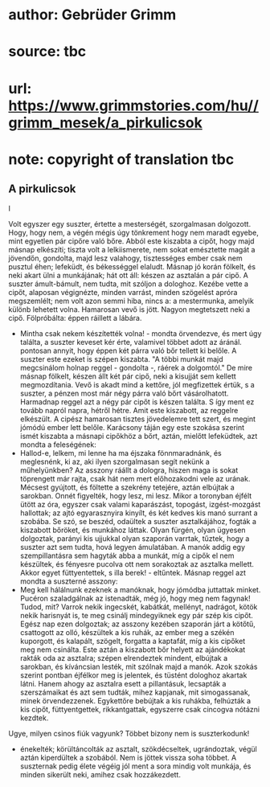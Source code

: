 # author: Gebrüder Grimm
# source: tbc
# url: https://www.grimmstories.com/hu//grimm_mesek/a_pirkulicsok
# note: copyright of translation tbc

## A pirkulicsok 

I

Volt egyszer egy suszter, értette a mesterségét, szorgalmasan dolgozott.
Hogy, hogy nem, a végén mégis úgy tönkrement hogy nem maradt egyebe,
mint egyetlen pár cipőre való bőre. Abból este kiszabta a cipőt, hogy
majd másnap elkészíti; tiszta volt a lelkiismerete, nem sokat emésztette
magát a jövendőn, gondolta, majd lesz valahogy, tisztességes ember csak
nem pusztul éhen; lefeküdt, és békességgel elaludt.
Másnap jó korán fölkelt, és neki akart ülni a munkájának; hát ott áll:
készen az asztalán a pár cipő. A suszter ámult-bámult, nem tudta, mit
szóljon a dologhoz. Kezébe vette a cipőt, alaposan végignézte, minden
varrást, minden szögelést apróra megszemlélt; nem volt azon semmi hiba,
nincs a: a mestermunka, amelyik különb lehetett volna.
Hamarosan vevő is jött. Nagyon megtetszett neki a cipő. Fölpróbálta:
éppen ráillett a lábára.
- Mintha csak nekem készítették volna! - mondta örvendezve, és mert úgy
találta, a suszter keveset kér érte, valamivel többet adott az áránál.
pontosan annyit, hogy éppen két párra való bőr tellett ki belőle. A
suszter este ezeket is szépen kiszabta.
"A többi munkát majd megcsinálom holnap reggel - gondolta -, ráérek a
dolgomtól."
De mire másnap fölkelt, készen állt két pár cipő, neki a kisujját sem
kellett megmozdítania. Vevő is akadt mind a kettőre, jól megfizettek
értük, s a suszter, a pénzen most már négy párra való bőrt
vásárolhatott.
Harmadnap reggel azt a négy pár cipőt is készen találta. S így ment ez
tovább napról napra, hétről hétre. Amit este kiszabott, az reggelre
elkészült. A cipész hamarosan tisztes jövedelemre tett szert, és megint
jómódú ember lett belőle.
Karácsony táján egy este szokása szerint ismét kiszabta a másnapi
cipőkhöz a bőrt, aztán, mielőtt lefeküdtek, azt mondta a feleségének:
- Hallod-e, lelkem, mi lenne ha ma éjszaka fönnmaradnánk, és meglesnénk,
ki az, aki ilyen szorgalmasan segít nekünk a műhelyünkben?
Az asszony ráállt a dologra, hiszen maga is sokat töprengett már rajta,
csak hát nem mert előhozakodni vele az urának. Mécsest gyújtott, és
föltette a szekrény tetejére, aztán elbújtak a sarokban. Onnét
figyelték, hogy lesz, mi lesz.
Mikor a toronyban éjfélt ütött az óra, egyszer csak valami kaparászást,
topogást, izgést-mozgást hallottak; az ajtó egyarasznyira kinyílt, és
két kedves kis manó surrant a szobába. Se szó, se beszéd, odaültek a
suszter asztalkájához, fogták a kiszabott bőröket, és munkához láttak.
Olyan fürgén, olyan ügyesen dolgoztak, parányi kis ujjukkal olyan
szaporán varrtak, tűztek, hogy a suszter azt sem tudta, hová legyen
ámulatában.
A manók addig egy szempillantásra sem hagyták abba a munkát, míg a cipők
el nem készültek, és fényesre pucolva ott nem sorakoztak az asztalka
mellett. Akkor egyet füttyentettek, s illa berek! - eltűntek.
Másnap reggel azt mondta a suszterné asszony:
- Meg kell hálálnunk ezeknek a manóknak, hogy jómódba juttattak minket.
Pucéron szaladgálnak az istenadták, még jó, hogy meg nem fagynak! Tudod,
mit? Varrok nekik ingecskét, kabátkát, mellényt, nadrágot, kötök nekik
harisnyát is, te meg csinálj mindegyiknek egy pár szép kis cipőt.
Egész nap ezen dolgoztak; az asszony kezében szaporán járt a kötőtű,
csattogott az olló, készültek a kis ruhák, az ember meg a székén
kuporgott, és kalapált, szögelt, forgatta a kaptafát, míg a kis cipőket
meg nem csinálta. Este aztán a kiszabott bőr helyett az ajándékokat
rakták oda az asztalra; szépen elrendeztek mindent, elbújtak a sarokban,
és kíváncsian lesték, mit szólnak majd a manók.
Azok szokás szerint pontban éjfélkor meg is jelentek, és tüstént
dologhoz akartak látni. Hanem ahogy az asztalra esett a pillantásuk,
lecsapták a szerszámaikat és azt sem tudták, mihez kapjanak, mit
simogassanak, minek örvendezzenek. Egykettőre bebújtak a kis ruhákba,
felhúzták a kis cipőt, füttyentgettek, rikkantgattak, egyszerre csak
cincogva nótázni kezdtek.

Ugye, milyen csinos fiúk vagyunk?
Többet bizony nem is suszterkodunk!

- énekelték; körültáncolták az asztalt, szökdécseltek, ugrándoztak,
végül aztán kiperdültek a szobából.
Nem is jöttek vissza soha többet. A suszternak pedig élete végéig jól
ment a sora mindig volt munkája, és minden sikerült neki, amihez csak
hozzákezdett.
